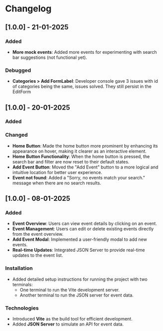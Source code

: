 # Changelog

## [1.0.0] - 21-01-2025

### Added

- **More mock events**: Added more events for experimenting with search bar suggestions (not functional yet).

### Debugged

- **Categories > Add FormLabel**: Developer console gave 3 issues with id of categories being the same, issues solved. They still persist in the EditForm

## [1.0.0] - 20-01-2025

### Added

### Changed

- **Home Button**: Made the home button more prominent by enhancing its appearance on hover, making it clearer as an interactive element.
- **Home Button Functionality**: When the home button is pressed, the search bar and filter are now reset to their default states.
- **Add Event Button**: Moved the "Add Event" button to a more logical and intuitive location for better user experience.
- **Event not found**: Added a "Sorry, no events match your search." message when there are no search results.

## [1.0.0] - 08-01-2025

### Added

- **Event Overview**: Users can view event details by clicking on an event.
- **Event Management**: Users can edit or delete existing events directly from the event overview.
- **Add Event Modal**: Implemented a user-friendly modal to add new events.
- **Real-time Updates**: Integrated JSON Server to provide real-time updates to the event list.

### Installation

- Added detailed setup instructions for running the project with two terminals:
  - One terminal to run the Vite development server.
  - Another terminal to run the JSON server for event data.

### Technologies

- Introduced **Vite** as the build tool for efficient development.
- Added **JSON Server** to simulate an API for event data.
